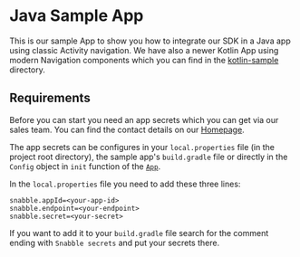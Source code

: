 # Java Sample App

This is our sample App to show you how to integrate our SDK in a Java app using classic Activity
navigation. We have also a newer Kotlin App using modern Navigation components which you can find in
the [kotlin-sample](../kotlin-sample) directory.

## Requirements

Before you can start you need an app secrets which you can get via our sales team. You can find the
contact details on our [Homepage](https://snabble.io/en/contact).

The app secrets can be configures in your `local.properties` file (in the project root directory),
the sample app's `build.gradle` file or directly in the `Config` object in `init` function of the
[`App`](src/main/java/io/snabble/testapp/App.java).

In the `local.properties` file you need to add these three lines:

```
snabble.appId=<your-app-id>
snabble.endpoint=<your-endpoint>
snabble.secret=<your-secret>
```

If you want to add it to your `build.gradle` file search for the comment ending with
`Snabble secrets` and put your secrets there.